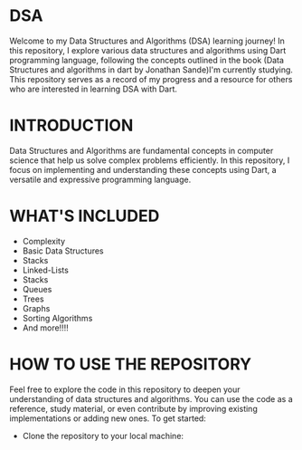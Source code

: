 # DSA
Welcome to my Data Structures and Algorithms (DSA) learning journey! In this repository, I explore various data structures and algorithms using Dart programming language, following the concepts outlined in the book (Data Structures and algorithms in dart by Jonathan Sande)I'm currently studying. This repository serves as a record of my progress and a resource for others who are interested in learning DSA with Dart.

# INTRODUCTION
Data Structures and Algorithms are fundamental concepts in computer science that help us solve complex problems efficiently. In this repository, I focus on implementing and understanding these concepts using Dart, a versatile and expressive programming language.

# WHAT'S INCLUDED
* Complexity
* Basic Data Structures
* Stacks
* Linked-Lists
* Stacks
* Queues
* Trees
* Graphs
* Sorting Algorithms
* And  more!!!!

# HOW TO USE THE REPOSITORY
Feel free to explore the code in this repository to deepen your understanding of data structures and algorithms. You can use the code as a reference, study material, or even contribute by improving existing implementations or adding new ones. To get started:
* Clone the repository to your local machine:
